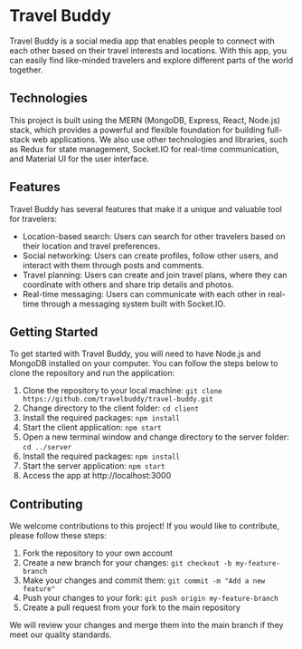 # Travel Buddy

Travel Buddy is a social media app that enables people to connect with each other based on their travel interests and locations. With this app, you can easily find like-minded travelers and explore different parts of the world together.

## Technologies

This project is built using the MERN (MongoDB, Express, React, Node.js) stack, which provides a powerful and flexible foundation for building full-stack web applications. We also use other technologies and libraries, such as Redux for state management, Socket.IO for real-time communication, and Material UI for the user interface.

## Features

Travel Buddy has several features that make it a unique and valuable tool for travelers:

- Location-based search: Users can search for other travelers based on their location and travel preferences.
- Social networking: Users can create profiles, follow other users, and interact with them through posts and comments.
- Travel planning: Users can create and join travel plans, where they can coordinate with others and share trip details and photos.
- Real-time messaging: Users can communicate with each other in real-time through a messaging system built with Socket.IO.

## Getting Started

To get started with Travel Buddy, you will need to have Node.js and MongoDB installed on your computer. You can follow the steps below to clone the repository and run the application:

1. Clone the repository to your local machine: `git clone https://github.com/travelbuddy/travel-buddy.git`
2. Change directory to the client folder: `cd client`
3. Install the required packages: `npm install`
4. Start the client application: `npm start`
5. Open a new terminal window and change directory to the server folder: `cd ../server`
6. Install the required packages: `npm install`
7. Start the server application: `npm start`
8. Access the app at http://localhost:3000

## Contributing

We welcome contributions to this project! If you would like to contribute, please follow these steps:

1. Fork the repository to your own account
2. Create a new branch for your changes: `git checkout -b my-feature-branch`
3. Make your changes and commit them: `git commit -m "Add a new feature"`
4. Push your changes to your fork: `git push origin my-feature-branch`
5. Create a pull request from your fork to the main repository

We will review your changes and merge them into the main branch if they meet our quality standards.
